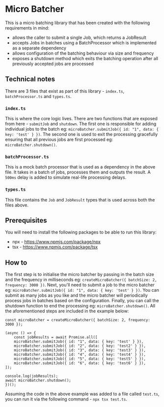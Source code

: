 # Micro Batcher

This is a micro batching library that has been created with the following requirements in mind:

- allows the caller to submit a single Job, which returns a JobResult 
- accepts Jobs in batches using a BatchProcessor which is implemented as a separate dependency
- allows configuration of the batching behaviour via size and frequency 
- exposes a shutdown method which exits the batching operation after all previously accepted jobs are processed

## Technical notes

There are 3 files that exist as part of this library - `index.ts`, `batchProcessor.ts` and `types.ts`. 

### `index.ts`

This is where the core logic lives. There are two functions that are exposed from here - `submitJob` and `shutdown`. The first one is responsible for adding individual jobs to the batch eg: `microBatcher.submitJob({ id: "1", data: { key: 'test' } })`. The second one is used to exit the processing gracefully ensuring that all previous jobs are first processed eg: `microBatcher.shutdown()`.

### `batchProcessor.ts`

This is a mock batch processor that is used as a dependency in the above file. It takes in a batch of jobs, processes them and outputs the result. A `500ms` delay is added to simulate real-life processing delays.

### `types.ts`

This file contains the `Job` and `JobResult` types that is used across both the files above.

## Prerequisites

You will need to install the following packages to be able to run this library:
- npx - https://www.npmjs.com/package/npx
- tsx - https://www.npmjs.com/package/tsx

## How to

The first step is to initialise the micro batcher by passing in the batch size and the frequency in milliseconds eg: `createMicroBatcher({ batchSize: 2, frequency: 3000 })`. Next, you'll need to submit a job to the micro batcher eg: `microBatcher.submitJob({ id: "1", data: { key: 'test' } })`. You can submit as many jobs as you like and the micro batcher will periodically process jobs in batches based on the configuration. Finally, you can call the shutdown function to end the processing eg: `microBatcher.shutdown()`. All the aforementioned steps are included in the example below:

```
const microBatcher = createMicroBatcher({ batchSize: 2, frequency: 3000 });

(async () => {
	const jobResults = await Promise.all([
	microBatcher.submitJob({ id: "1", data: { key: 'test' } }),
	microBatcher.submitJob({ id: "2", data: { key: 'test2' } }),
	microBatcher.submitJob({ id: "3", data: { key: 'test3' } }),
	microBatcher.submitJob({ id: "4", data: { key: 'test4' } }),
	microBatcher.submitJob({ id: "5", data: { key: 'test5' } }),
	microBatcher.submitJob({ id: "6", data: { key: 'test6' } }),
]);

console.log(jobResults); 
await microBatcher.shutdown(); 
})();
```

Assuming the code in the above example was added to a file called `test.ts`, you can run it via the following command - `npx tsx test.ts`. 